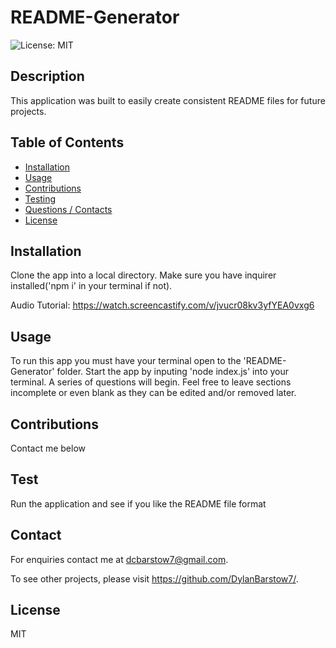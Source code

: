 
# README-Generator
![License: MIT](https://img.shields.io/badge/License-MIT-yellow.svg)
## Description
This application was built to easily create consistent README files for future projects. 
## Table of Contents
- [Installation](#Installation)
- [Usage](#Usage)
- [Contributions](#Contributions)
- [Testing](#Testing)
- [Questions / Contacts](#Contacts)
- [License](#License)
## Installation
Clone the app into a local directory.  Make sure you have inquirer installed('npm i' in your terminal if not).

Audio Tutorial: https://watch.screencastify.com/v/jvucr08kv3yfYEA0vxg6
## Usage
To run this app you must have your terminal open to the 'README-Generator' folder. Start the app by inputing 'node index.js' into your terminal.  A series of questions will begin. Feel free to leave sections incomplete or even blank as they can be edited and/or removed later.
## Contributions
Contact me below
## Test
Run the application and see if you like the README file format
## Contact
For enquiries contact me at dcbarstow7@gmail.com.

To see other projects, please visit https://github.com/DylanBarstow7/.
## License
MIT
